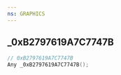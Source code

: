 ```yaml
---
ns: GRAPHICS
---
```

## _0xB2797619A7C7747B

```c
// 0xB2797619A7C7747B
Any _0xB2797619A7C7747B();
```

